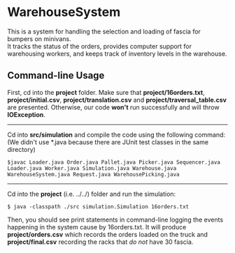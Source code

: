 # WarehouseSystem
This is a system for handling the selection and loading of fascia for bumpers
on minivans.</br>
It tracks the status of the orders, provides computer support for warehousing workers, and keeps track of inventory levels in the warehouse.</br>
## Command-line Usage </br>
 First, cd into the **project** folder. Make sure that **project/16orders.txt**, **project/initial.csv**, **project/translation.csv** and **project/traversal_table.csv** are presented. Otherwise,
our code **won't** run successfully and will throw **IOException**. </br>
___
Cd into **src/simulation** and compile the code using the following command:</br>
(We didn't use \*.java because there are JUnit test classes in the same
directory)
```
$javac Loader.java Order.java Pallet.java Picker.java Sequencer.java Loader.java Worker.java Simulation.java Warehouse.java WarehouseSystem.java Request.java WarehousePicking.java
```
___
Cd into the **project** (i.e. ../../) folder and run the simulation:
```
$ java -classpath ./src simulation.Simulation 16orders.txt
```
Then, you should see print statements in command-line logging the events
happening in the system cause by 16orders.txt. It will produce **project/orders.csv** which records the orders loaded on the truck and **project/final.csv** recording the racks that *do not* have
30 fascia.
